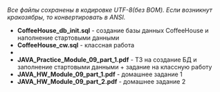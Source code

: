 <i>Все файлы сохранены в кодировке UTF-8(без ВОМ). Если возникнут кракозябры, то конвертировать в ANSI.</i>
<ul>
	<li><b>CoffeeHouse_db_init.sql</b> - создание базы данных CoffeeHouse и наполнение стартовыми данными</li>
	<li><b>CoffeeHouse_cw.sql</b> - классная работа</li>
	<li><b></b></li>
	<li><b>JAVA_Practice_Module_09_part_1.pdf</b> - ТЗ на создание БД и заполнение стартовыми данными + задание на классную работу</li>
	<li><b>JAVA_HW_Module_09_part_1.pdf</b> - домашнее задание 1</li>
	<li><b>JAVA_HW_Module_09_part_2.pdf</b> - домашнее задание 2</li>
</ul>